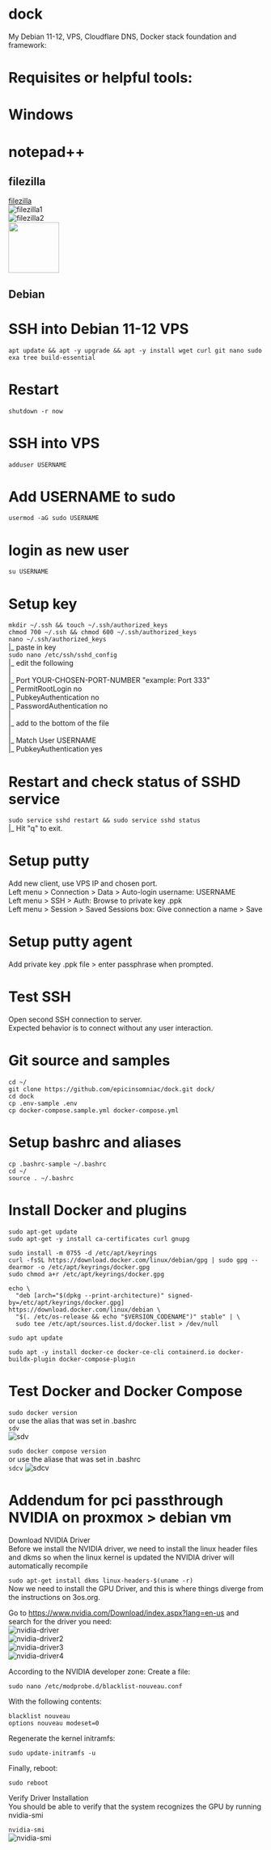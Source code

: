 # dock
My Debian 11-12, VPS, Cloudflare DNS, Docker stack foundation and framework:

# Requisites or helpful tools:
# Windows
# notepad++


## filezilla <br>
[filezilla](https://filezilla-project.org/)<br>
![filezilla1](https://github.com/epicinsomniac/dock/assets/135930881/e773afb8-d298-4801-aa10-4ba8b9e8c87b)<br>
![filezilla2](https://github.com/epicinsomniac/dock/assets/135930881/adcd345a-b633-46e3-b370-0ae5f3e0e8f1)<br>
<img src="[https://your-image-url.type](https://github-production-user-asset-6210df.s3.amazonaws.com/135930881/252553528-e773afb8-d298-4801-aa10-4ba8b9e8c87b.png)" width="100" height="100"><br>

## Debian


# SSH into Debian 11-12 VPS

```apt update && apt -y upgrade && apt -y install wget curl git nano sudo exa tree build-essential```

# Restart

```shutdown -r now```

# SSH into VPS

```adduser USERNAME```

# Add USERNAME to sudo

```usermod -aG sudo USERNAME```

# login as new user

```su USERNAME```

# Setup key

```mkdir ~/.ssh && touch ~/.ssh/authorized_keys``` <br>
```chmod 700 ~/.ssh && chmod 600 ~/.ssh/authorized_keys``` <br>
```nano ~/.ssh/authorized_keys``` <br>
 |_ paste in key <br>
```sudo nano /etc/ssh/sshd_config``` <br>
 |_ edit the following <br>
 | <br>
 |_ Port YOUR-CHOSEN-PORT-NUMBER "example: Port 333" <br>
 |_ PermitRootLogin no <br>
 |_ PubkeyAuthentication no <br>
 |_ PasswordAuthentication no <br>
 | <br>
 |_ add to the bottom of the file <br>
 | <br>
 |_ Match User USERNAME <br>
 |_ PubkeyAuthentication yes <br>
 
# Restart and check status of SSHD service

```sudo service sshd restart && sudo service sshd status```<br>
 |_ Hit "q" to exit.

# Setup putty

Add new client, use VPS IP and chosen port. <br>
Left menu > Connection > Data > Auto-login username: USERNAME <br>
Left menu > SSH > Auth: Browse to private key .ppk <br>
Left menu > Session > Saved Sessions box: Give connection a name > Save <br>

# Setup putty agent

Add private key .ppk file > enter passphrase when prompted.

# Test SSH

Open second SSH connection to server. <br>
Expected behavior is to connect without any user interaction.

# Git source and samples

```cd ~/```<br>
```git clone https://github.com/epicinsomniac/dock.git dock/```<br>
```cd dock```<br>
```cp .env-sample .env```<br>
```cp docker-compose.sample.yml docker-compose.yml```<br>

# Setup bashrc and aliases

```cp .bashrc-sample ~/.bashrc```<br>
```cd ~/```<br>
```source . ~/.bashrc```

# Install Docker and plugins

```sudo apt-get update ```<br>
```sudo apt-get -y install ca-certificates curl gnupg ```<br>

```sudo install -m 0755 -d /etc/apt/keyrings ```<br>
```curl -fsSL https://download.docker.com/linux/debian/gpg | sudo gpg --dearmor -o /etc/apt/keyrings/docker.gpg ```<br>
```sudo chmod a+r /etc/apt/keyrings/docker.gpg ```<br>

```echo \```<br>
```  "deb [arch="$(dpkg --print-architecture)" signed-by=/etc/apt/keyrings/docker.gpg] https://download.docker.com/linux/debian \``` <br>
```  "$(. /etc/os-release && echo "$VERSION_CODENAME")" stable" | \``` <br>
```  sudo tee /etc/apt/sources.list.d/docker.list > /dev/null``` <br>
  
```sudo apt update```

```sudo apt -y install docker-ce docker-ce-cli containerd.io docker-buildx-plugin docker-compose-plugin```

# Test Docker and Docker Compose

```sudo docker version```<br>
or use the alias that was set in .bashrc<br>
```sdv```<br>
![sdv](https://github.com/epicinsomniac/dock/assets/135930881/3b9cf337-308a-4300-b8c3-a4fa8b27273a)

```sudo docker compose version```<br>
or use the aliase that was set in .bashrc<br>
```sdcv```
![sdcv](https://github.com/epicinsomniac/dock/assets/135930881/a2b81c4b-a98f-4424-a627-eb206f9d5e70)



# Addendum for pci passthrough NVIDIA on proxmox > debian vm

Download NVIDIA Driver<br>
Before we install the NVIDIA driver, we need to install the linux header files and dkms so when the linux kernel is updated the NVIDIA driver will automatically recompile<br>

```sudo apt-get install dkms linux-headers-$(uname -r)```<br>
Now we need to install the GPU Driver, and this is where things diverge from the instructions on 3os.org.

Go to https://www.nvidia.com/Download/index.aspx?lang=en-us and search for the driver you need:<br>
![nvidia-driver](https://github.com/epicinsomniac/dock/assets/135930881/9b32f8f9-ea27-405a-8151-fff020c431aa)<br>
![nvidia-driver2](https://github.com/epicinsomniac/dock/assets/135930881/5b2e5e0d-a41f-48ee-94cc-7b84f1d1e08f)<br>
![nvidia-driver3](https://github.com/epicinsomniac/dock/assets/135930881/64d66d1e-7e5e-4538-abd1-a46fd470b75e)<br>
![nvidia-driver4](https://github.com/epicinsomniac/dock/assets/135930881/4df1e8ca-1678-48ba-b6d3-092e02b4f531)<br>




According to the NVIDIA developer zone: Create a file:

```sudo nano /etc/modprobe.d/blacklist-nouveau.conf```

With the following contents:

```blacklist nouveau```<br>
```options nouveau modeset=0```<br>

Regenerate the kernel initramfs:

```sudo update-initramfs -u```<br>

Finally, reboot:

```sudo reboot```<br>

Verify Driver Installation<br>
You should be able to verify that the system recognizes the GPU by running nvidia-smi

```nvidia-smi```<br>
![nvidia-smi](https://github.com/epicinsomniac/dock/assets/135930881/acc5f4e9-7fd6-4316-99bd-0a4d1016d3e8)

